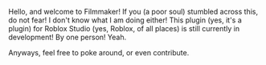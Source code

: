 Hello, and welcome to Filmmaker! If you (a poor soul) stumbled across this, do not fear! I don't know what I am doing
either! This plugin (yes, it's a plugin) for Roblox Studio (yes, Roblox, of all places) is still currently in development!
By one person! Yeah.

Anyways, feel free to poke around, or even contribute.